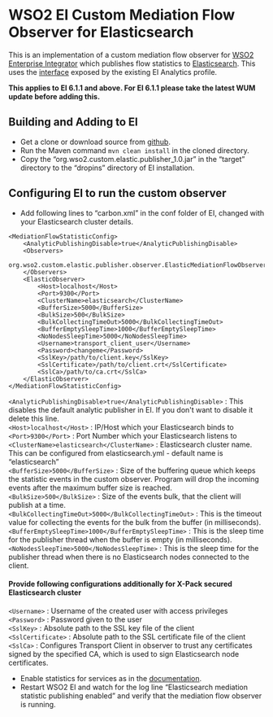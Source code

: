 # WSO2 EI Custom Mediation Flow Observer for Elasticsearch
This is an implementation of a custom mediation flow observer for [WSO2 Enterprise Integrator](https://wso2.com/integration#download) which publishes flow statistics to [Elasticsearch](https://www.elastic.co/products/elasticsearch).
This uses the [interface](https://docs.wso2.com/display/EI611/Customizing+Statistics+Publishing) exposed by the existing EI Analytics profile.

<b>This applies to EI 6.1.1 and above. For EI 6.1.1 please take the latest WUM update before adding this.</b> 

## Building and Adding to EI
* Get a clone or download source from [github](https://github.com/ThejanRupasinghe/ei-elastic-custom-publisher).
* Run the Maven command ```mvn clean install``` in the cloned directory.
* Copy the “org.wso2.custom.elastic.publisher_1.0.jar” in the “target” directory to the “dropins” directory of EI installation.

## Configuring EI to run the custom observer
* Add following lines to “carbon.xml” in the conf folder of EI, changed with your Elasticsearch cluster details.
```
<MediationFlowStatisticConfig>
    <AnalyticPublishingDisable>true</AnalyticPublishingDisable>
    <Observers>
        org.wso2.custom.elastic.publisher.observer.ElasticMediationFlowObserver
    </Observers>
    <ElasticObserver>
        <Host>localhost</Host>
        <Port>9300</Port>
        <ClusterName>elasticsearch</ClusterName>
        <BufferSize>5000</BufferSize>
        <BulkSize>500</BulkSize>
        <BulkCollectingTimeOut>5000</BulkCollectingTimeOut>
        <BufferEmptySleepTime>1000</BufferEmptySleepTime>
        <NoNodesSleepTime>5000</NoNodesSleepTime>
        <Username>transport_client_user</Username>
        <Password>changeme</Password>
        <SslKey>/path/to/client.key</SslKey>
        <SslCertificate>/path/to/client.crt</SslCertificate>
        <SslCa>/path/to/ca.crt</SslCa>
    </ElasticObserver>
</MediationFlowStatisticConfig>
```
```<AnalyticPublishingDisable>true</AnalyticPublishingDisable>``` : This disables the default analytic publisher in EI. If you don't want to disable it delete this line.  
```<Host>localhost</Host>```    : IP/Host which your Elasticsearch binds to  
```<Port>9300</Port>```         : Port Number which your Elasticsearch listens to  
```<ClusterName>elasticsearch</ClusterName>``` : Elasticsearch cluster name. This can be configured from elasticsearch.yml - default name is “elasticsearch”  
```<BufferSize>5000</BufferSize>``` : Size of the buffering queue which keeps the statistic events in the custom observer.  Program will drop the incoming events after the maximum buffer size is reached.  
```<BulkSize>500</BulkSize>``` : Size of the events bulk, that the client will publish at a time.  
```<BulkCollectingTimeOut>5000</BulkCollectingTimeOut>``` : This is the timeout value for collecting the events for the bulk from the buffer (in milliseconds).  
```<BufferEmptySleepTime>1000</BufferEmptySleepTime>``` : This is the sleep time for the publisher thread when the buffer is empty (in milliseconds).    
```<NoNodesSleepTime>5000</NoNodesSleepTime>``` : This is the sleep time for the publisher thread when there is no Elasticsearch nodes connected to the client.
#### Provide following configurations additionally for X-Pack secured Elasticsearch cluster
```<Username>```  :  Username of the created user with access privileges   
```<Password>```  :  Password given to the user  
```<SslKey>```   :  Absolute path to the SSL key file of the client  
```<SslCertificate>``` :  Absolute path to the SSL certificate file of the client  
```<SslCa>```  :  Configures Transport Client in observer to trust any certificates signed by the specified CA, which is used to sign Elasticsearch node certificates.  

* Enable statistics for services as in the [documentation](https://docs.wso2.com/display/EI611/Prerequisites+to+Publish+Statistics).
* Restart WSO2 EI and watch for the log line “Elasticsearch mediation statistic publishing enabled” and verify that the mediation flow observer is running.